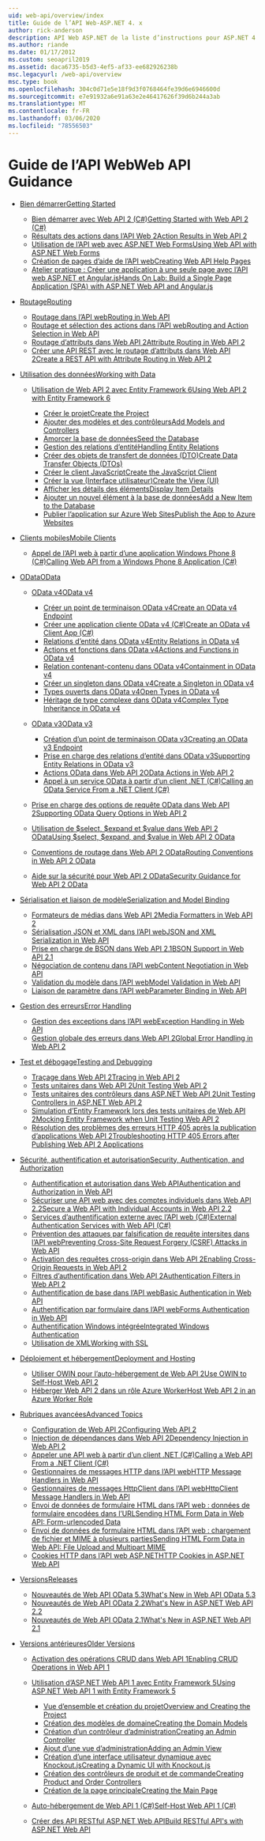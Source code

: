 ```yaml
---
uid: web-api/overview/index
title: Guide de l’API Web-ASP.NET 4. x
author: rick-anderson
description: API Web ASP.NET de la liste d’instructions pour ASP.NET 4. x
ms.author: riande
ms.date: 01/17/2012
ms.custom: seoapril2019
ms.assetid: daca6735-b5d3-4ef5-af33-ee682926238b
msc.legacyurl: /web-api/overview
msc.type: book
ms.openlocfilehash: 304c0d71e5e18f9d3f0768464fe39d6e6946600d
ms.sourcegitcommit: e7e91932a6e91a63e2e46417626f39d6b244a3ab
ms.translationtype: MT
ms.contentlocale: fr-FR
ms.lasthandoff: 03/06/2020
ms.locfileid: "78556503"
---
```

# <a name="web-api-guidance"></a><span data-ttu-id="c8077-103">Guide de l’API Web</span><span class="sxs-lookup"><span data-stu-id="c8077-103">Web API Guidance</span></span>

- [<span data-ttu-id="c8077-104">Bien démarrer</span><span class="sxs-lookup"><span data-stu-id="c8077-104">Getting Started</span></span>](getting-started-with-aspnet-web-api/index.md)

    - [<span data-ttu-id="c8077-105">Bien démarrer avec Web API 2 (C#)</span><span class="sxs-lookup"><span data-stu-id="c8077-105">Getting Started with Web API 2 (C#)</span></span>](getting-started-with-aspnet-web-api/tutorial-your-first-web-api.md)
    - [<span data-ttu-id="c8077-106">Résultats des actions dans l’API Web 2</span><span class="sxs-lookup"><span data-stu-id="c8077-106">Action Results in Web API 2</span></span>](getting-started-with-aspnet-web-api/action-results.md)
    - [<span data-ttu-id="c8077-107">Utilisation de l’API web avec ASP.NET Web Forms</span><span class="sxs-lookup"><span data-stu-id="c8077-107">Using Web API with ASP.NET Web Forms</span></span>](getting-started-with-aspnet-web-api/using-web-api-with-aspnet-web-forms.md)
    - [<span data-ttu-id="c8077-108">Création de pages d’aide de l’API web</span><span class="sxs-lookup"><span data-stu-id="c8077-108">Creating Web API Help Pages</span></span>](getting-started-with-aspnet-web-api/creating-api-help-pages.md)
    - [<span data-ttu-id="c8077-109">Atelier pratique : Créer une application à une seule page avec l’API web ASP.NET et Angular.js</span><span class="sxs-lookup"><span data-stu-id="c8077-109">Hands On Lab: Build a Single Page Application (SPA) with ASP.NET Web API and Angular.js</span></span>](getting-started-with-aspnet-web-api/build-a-single-page-application-spa-with-aspnet-web-api-and-angularjs.md)
- [<span data-ttu-id="c8077-110">Routage</span><span class="sxs-lookup"><span data-stu-id="c8077-110">Routing</span></span>](web-api-routing-and-actions/index.md)

    - [<span data-ttu-id="c8077-111">Routage dans l’API web</span><span class="sxs-lookup"><span data-stu-id="c8077-111">Routing in Web API</span></span>](web-api-routing-and-actions/routing-in-aspnet-web-api.md)
    - [<span data-ttu-id="c8077-112">Routage et sélection des actions dans l’API web</span><span class="sxs-lookup"><span data-stu-id="c8077-112">Routing and Action Selection in Web API</span></span>](web-api-routing-and-actions/routing-and-action-selection.md)
    - [<span data-ttu-id="c8077-113">Routage d’attributs dans Web API 2</span><span class="sxs-lookup"><span data-stu-id="c8077-113">Attribute Routing in Web API 2</span></span>](web-api-routing-and-actions/attribute-routing-in-web-api-2.md)
    - [<span data-ttu-id="c8077-114">Créer une API REST avec le routage d’attributs dans Web API 2</span><span class="sxs-lookup"><span data-stu-id="c8077-114">Create a REST API with Attribute Routing in Web API 2</span></span>](web-api-routing-and-actions/create-a-rest-api-with-attribute-routing.md)
- [<span data-ttu-id="c8077-115">Utilisation des données</span><span class="sxs-lookup"><span data-stu-id="c8077-115">Working with Data</span></span>](data/index.md)

    - [<span data-ttu-id="c8077-116">Utilisation de Web API 2 avec Entity Framework 6</span><span class="sxs-lookup"><span data-stu-id="c8077-116">Using Web API 2 with Entity Framework 6</span></span>](data/using-web-api-with-entity-framework/index.md)

        - [<span data-ttu-id="c8077-117">Créer le projet</span><span class="sxs-lookup"><span data-stu-id="c8077-117">Create the Project</span></span>](data/using-web-api-with-entity-framework/part-1.md)
        - [<span data-ttu-id="c8077-118">Ajouter des modèles et des contrôleurs</span><span class="sxs-lookup"><span data-stu-id="c8077-118">Add Models and Controllers</span></span>](data/using-web-api-with-entity-framework/part-2.md)
        - [<span data-ttu-id="c8077-119">Amorcer la base de données</span><span class="sxs-lookup"><span data-stu-id="c8077-119">Seed the Database</span></span>](data/using-web-api-with-entity-framework/part-3.md)
        - [<span data-ttu-id="c8077-120">Gestion des relations d’entité</span><span class="sxs-lookup"><span data-stu-id="c8077-120">Handling Entity Relations</span></span>](data/using-web-api-with-entity-framework/part-4.md)
        - [<span data-ttu-id="c8077-121">Créer des objets de transfert de données (DTO)</span><span class="sxs-lookup"><span data-stu-id="c8077-121">Create Data Transfer Objects (DTOs)</span></span>](data/using-web-api-with-entity-framework/part-5.md)
        - [<span data-ttu-id="c8077-122">Créer le client JavaScript</span><span class="sxs-lookup"><span data-stu-id="c8077-122">Create the JavaScript Client</span></span>](data/using-web-api-with-entity-framework/part-6.md)
        - [<span data-ttu-id="c8077-123">Créer la vue (Interface utilisateur)</span><span class="sxs-lookup"><span data-stu-id="c8077-123">Create the View (UI)</span></span>](data/using-web-api-with-entity-framework/part-7.md)
        - [<span data-ttu-id="c8077-124">Afficher les détails des éléments</span><span class="sxs-lookup"><span data-stu-id="c8077-124">Display Item Details</span></span>](data/using-web-api-with-entity-framework/part-8.md)
        - [<span data-ttu-id="c8077-125">Ajouter un nouvel élément à la base de données</span><span class="sxs-lookup"><span data-stu-id="c8077-125">Add a New Item to the Database</span></span>](data/using-web-api-with-entity-framework/part-9.md)
        - [<span data-ttu-id="c8077-126">Publier l’application sur Azure Web Sites</span><span class="sxs-lookup"><span data-stu-id="c8077-126">Publish the App to Azure Websites</span></span>](data/using-web-api-with-entity-framework/part-10.md)
- [<span data-ttu-id="c8077-127">Clients mobiles</span><span class="sxs-lookup"><span data-stu-id="c8077-127">Mobile Clients</span></span>](mobile-clients/index.md)

    - [<span data-ttu-id="c8077-128">Appel de l’API web à partir d’une application Windows Phone 8 (C#)</span><span class="sxs-lookup"><span data-stu-id="c8077-128">Calling Web API from a Windows Phone 8 Application (C#)</span></span>](mobile-clients/calling-web-api-from-a-windows-phone-8-application.md)
- [<span data-ttu-id="c8077-129">OData</span><span class="sxs-lookup"><span data-stu-id="c8077-129">OData</span></span>](odata-support-in-aspnet-web-api/index.md)

    - [<span data-ttu-id="c8077-130">OData v4</span><span class="sxs-lookup"><span data-stu-id="c8077-130">OData v4</span></span>](odata-support-in-aspnet-web-api/odata-v4/index.md)

        - [<span data-ttu-id="c8077-131">Créer un point de terminaison OData v4</span><span class="sxs-lookup"><span data-stu-id="c8077-131">Create an OData v4 Endpoint</span></span>](odata-support-in-aspnet-web-api/odata-v4/create-an-odata-v4-endpoint.md)
        - [<span data-ttu-id="c8077-132">Créer une application cliente OData v4 (C#)</span><span class="sxs-lookup"><span data-stu-id="c8077-132">Create an OData v4 Client App (C#)</span></span>](odata-support-in-aspnet-web-api/odata-v4/create-an-odata-v4-client-app.md)
        - [<span data-ttu-id="c8077-133">Relations d’entité dans OData v4</span><span class="sxs-lookup"><span data-stu-id="c8077-133">Entity Relations in OData v4</span></span>](odata-support-in-aspnet-web-api/odata-v4/entity-relations-in-odata-v4.md)
        - [<span data-ttu-id="c8077-134">Actions et fonctions dans OData v4</span><span class="sxs-lookup"><span data-stu-id="c8077-134">Actions and Functions in OData v4</span></span>](odata-support-in-aspnet-web-api/odata-v4/odata-actions-and-functions.md)
        - [<span data-ttu-id="c8077-135">Relation contenant-contenu dans OData v4</span><span class="sxs-lookup"><span data-stu-id="c8077-135">Containment in OData v4</span></span>](odata-support-in-aspnet-web-api/odata-v4/odata-containment-in-web-api-22.md)
        - [<span data-ttu-id="c8077-136">Créer un singleton dans OData v4</span><span class="sxs-lookup"><span data-stu-id="c8077-136">Create a Singleton in OData v4</span></span>](odata-support-in-aspnet-web-api/odata-v4/using-a-singleton-in-an-odata-endpoint-in-web-api-22.md)
        - [<span data-ttu-id="c8077-137">Types ouverts dans OData v4</span><span class="sxs-lookup"><span data-stu-id="c8077-137">Open Types in OData v4</span></span>](odata-support-in-aspnet-web-api/odata-v4/use-open-types-in-odata-v4.md)
        - [<span data-ttu-id="c8077-138">Héritage de type complexe dans OData v4</span><span class="sxs-lookup"><span data-stu-id="c8077-138">Complex Type Inheritance in OData v4</span></span>](odata-support-in-aspnet-web-api/odata-v4/complex-type-inheritance-in-odata-v4.md)
    - [<span data-ttu-id="c8077-139">OData v3</span><span class="sxs-lookup"><span data-stu-id="c8077-139">OData v3</span></span>](odata-support-in-aspnet-web-api/odata-v3/index.md)

        - [<span data-ttu-id="c8077-140">Création d’un point de terminaison OData v3</span><span class="sxs-lookup"><span data-stu-id="c8077-140">Creating an OData v3 Endpoint</span></span>](odata-support-in-aspnet-web-api/odata-v3/creating-an-odata-endpoint.md)
        - [<span data-ttu-id="c8077-141">Prise en charge des relations d’entité dans OData v3</span><span class="sxs-lookup"><span data-stu-id="c8077-141">Supporting Entity Relations in OData v3</span></span>](odata-support-in-aspnet-web-api/odata-v3/working-with-entity-relations.md)
        - [<span data-ttu-id="c8077-142">Actions OData dans Web API 2</span><span class="sxs-lookup"><span data-stu-id="c8077-142">OData Actions in Web API 2</span></span>](odata-support-in-aspnet-web-api/odata-v3/odata-actions.md)
        - [<span data-ttu-id="c8077-143">Appel à un service OData à partir d’un client .NET (C#)</span><span class="sxs-lookup"><span data-stu-id="c8077-143">Calling an OData Service From a .NET Client (C#)</span></span>](odata-support-in-aspnet-web-api/odata-v3/calling-an-odata-service-from-a-net-client.md)
    - [<span data-ttu-id="c8077-144">Prise en charge des options de requête OData dans Web API 2</span><span class="sxs-lookup"><span data-stu-id="c8077-144">Supporting OData Query Options in Web API 2</span></span>](odata-support-in-aspnet-web-api/supporting-odata-query-options.md)
    - [<span data-ttu-id="c8077-145">Utilisation de $select, $expand et $value dans Web API 2 OData</span><span class="sxs-lookup"><span data-stu-id="c8077-145">Using $select, $expand, and $value in Web API 2 OData</span></span>](odata-support-in-aspnet-web-api/using-select-expand-and-value.md)
    - [<span data-ttu-id="c8077-146">Conventions de routage dans Web API 2 OData</span><span class="sxs-lookup"><span data-stu-id="c8077-146">Routing Conventions in Web API 2 OData</span></span>](odata-support-in-aspnet-web-api/odata-routing-conventions.md)
    - [<span data-ttu-id="c8077-147">Aide sur la sécurité pour Web API 2 OData</span><span class="sxs-lookup"><span data-stu-id="c8077-147">Security Guidance for Web API 2 OData</span></span>](odata-support-in-aspnet-web-api/odata-security-guidance.md)
- [<span data-ttu-id="c8077-148">Sérialisation et liaison de modèle</span><span class="sxs-lookup"><span data-stu-id="c8077-148">Serialization and Model Binding</span></span>](formats-and-model-binding/index.md)

    - [<span data-ttu-id="c8077-149">Formateurs de médias dans Web API 2</span><span class="sxs-lookup"><span data-stu-id="c8077-149">Media Formatters in Web API 2</span></span>](formats-and-model-binding/media-formatters.md)
    - [<span data-ttu-id="c8077-150">Sérialisation JSON et XML dans l’API web</span><span class="sxs-lookup"><span data-stu-id="c8077-150">JSON and XML Serialization in Web API</span></span>](formats-and-model-binding/json-and-xml-serialization.md)
    - [<span data-ttu-id="c8077-151">Prise en charge de BSON dans Web API 2.1</span><span class="sxs-lookup"><span data-stu-id="c8077-151">BSON Support in Web API 2.1</span></span>](formats-and-model-binding/bson-support-in-web-api-21.md)
    - [<span data-ttu-id="c8077-152">Négociation de contenu dans l’API web</span><span class="sxs-lookup"><span data-stu-id="c8077-152">Content Negotiation in Web API</span></span>](formats-and-model-binding/content-negotiation.md)
    - [<span data-ttu-id="c8077-153">Validation du modèle dans l’API web</span><span class="sxs-lookup"><span data-stu-id="c8077-153">Model Validation in Web API</span></span>](formats-and-model-binding/model-validation-in-aspnet-web-api.md)
    - [<span data-ttu-id="c8077-154">Liaison de paramètre dans l’API web</span><span class="sxs-lookup"><span data-stu-id="c8077-154">Parameter Binding in Web API</span></span>](formats-and-model-binding/parameter-binding-in-aspnet-web-api.md)
- [<span data-ttu-id="c8077-155">Gestion des erreurs</span><span class="sxs-lookup"><span data-stu-id="c8077-155">Error Handling</span></span>](error-handling/index.md)

    - [<span data-ttu-id="c8077-156">Gestion des exceptions dans l’API web</span><span class="sxs-lookup"><span data-stu-id="c8077-156">Exception Handling in Web API</span></span>](error-handling/exception-handling.md)
    - [<span data-ttu-id="c8077-157">Gestion globale des erreurs dans Web API 2</span><span class="sxs-lookup"><span data-stu-id="c8077-157">Global Error Handling in Web API 2</span></span>](error-handling/web-api-global-error-handling.md)
- [<span data-ttu-id="c8077-158">Test et débogage</span><span class="sxs-lookup"><span data-stu-id="c8077-158">Testing and Debugging</span></span>](testing-and-debugging/index.md)

    - [<span data-ttu-id="c8077-159">Traçage dans Web API 2</span><span class="sxs-lookup"><span data-stu-id="c8077-159">Tracing in Web API 2</span></span>](testing-and-debugging/tracing-in-aspnet-web-api.md)
    - [<span data-ttu-id="c8077-160">Tests unitaires dans Web API 2</span><span class="sxs-lookup"><span data-stu-id="c8077-160">Unit Testing Web API 2</span></span>](testing-and-debugging/unit-testing-with-aspnet-web-api.md)
    - [<span data-ttu-id="c8077-161">Tests unitaires des contrôleurs dans ASP.NET Web API 2</span><span class="sxs-lookup"><span data-stu-id="c8077-161">Unit Testing Controllers in ASP.NET Web API 2</span></span>](testing-and-debugging/unit-testing-controllers-in-web-api.md)
    - [<span data-ttu-id="c8077-162">Simulation d’Entity Framework lors des tests unitaires de Web API 2</span><span class="sxs-lookup"><span data-stu-id="c8077-162">Mocking Entity Framework when Unit Testing Web API 2</span></span>](testing-and-debugging/mocking-entity-framework-when-unit-testing-aspnet-web-api-2.md)
    - [<span data-ttu-id="c8077-163">Résolution des problèmes des erreurs HTTP 405 après la publication d’applications Web API 2</span><span class="sxs-lookup"><span data-stu-id="c8077-163">Troubleshooting HTTP 405 Errors after Publishing Web API 2 Applications</span></span>](testing-and-debugging/troubleshooting-http-405-errors-after-publishing-web-api-applications.md)
- [<span data-ttu-id="c8077-164">Sécurité, authentification et autorisation</span><span class="sxs-lookup"><span data-stu-id="c8077-164">Security, Authentication, and Authorization</span></span>](security/index.md)

    - [<span data-ttu-id="c8077-165">Authentification et autorisation dans Web API</span><span class="sxs-lookup"><span data-stu-id="c8077-165">Authentication and Authorization in Web API</span></span>](security/authentication-and-authorization-in-aspnet-web-api.md)
    - [<span data-ttu-id="c8077-166">Sécuriser une API web avec des comptes individuels dans Web API 2.2</span><span class="sxs-lookup"><span data-stu-id="c8077-166">Secure a Web API with Individual Accounts in Web API 2.2</span></span>](security/individual-accounts-in-web-api.md)
    - [<span data-ttu-id="c8077-167">Services d’authentification externe avec l’API web (C#)</span><span class="sxs-lookup"><span data-stu-id="c8077-167">External Authentication Services with Web API (C#)</span></span>](security/external-authentication-services.md)
    - [<span data-ttu-id="c8077-168">Prévention des attaques par falsification de requête intersites dans l’API web</span><span class="sxs-lookup"><span data-stu-id="c8077-168">Preventing Cross-Site Request Forgery (CSRF) Attacks in Web API</span></span>](security/preventing-cross-site-request-forgery-csrf-attacks.md)
    - [<span data-ttu-id="c8077-169">Activation des requêtes cross-origin dans Web API 2</span><span class="sxs-lookup"><span data-stu-id="c8077-169">Enabling Cross-Origin Requests in Web API 2</span></span>](security/enabling-cross-origin-requests-in-web-api.md)
    - [<span data-ttu-id="c8077-170">Filtres d’authentification dans Web API 2</span><span class="sxs-lookup"><span data-stu-id="c8077-170">Authentication Filters in Web API 2</span></span>](security/authentication-filters.md)
    - [<span data-ttu-id="c8077-171">Authentification de base dans l’API web</span><span class="sxs-lookup"><span data-stu-id="c8077-171">Basic Authentication in Web API</span></span>](security/basic-authentication.md)
    - [<span data-ttu-id="c8077-172">Authentification par formulaire dans l’API web</span><span class="sxs-lookup"><span data-stu-id="c8077-172">Forms Authentication in Web API</span></span>](security/forms-authentication.md)
    - [<span data-ttu-id="c8077-173">Authentification Windows intégrée</span><span class="sxs-lookup"><span data-stu-id="c8077-173">Integrated Windows Authentication</span></span>](security/integrated-windows-authentication.md)
    - [<span data-ttu-id="c8077-174">Utilisation de XML</span><span class="sxs-lookup"><span data-stu-id="c8077-174">Working with SSL</span></span>](security/working-with-ssl-in-web-api.md)
- [<span data-ttu-id="c8077-175">Déploiement et hébergement</span><span class="sxs-lookup"><span data-stu-id="c8077-175">Deployment and Hosting</span></span>](hosting-aspnet-web-api/index.md)

    - [<span data-ttu-id="c8077-176">Utiliser OWIN pour l’auto-hébergement de Web API 2</span><span class="sxs-lookup"><span data-stu-id="c8077-176">Use OWIN to Self-Host Web API 2</span></span>](hosting-aspnet-web-api/use-owin-to-self-host-web-api.md)
    - [<span data-ttu-id="c8077-177">Héberger Web API 2 dans un rôle Azure Worker</span><span class="sxs-lookup"><span data-stu-id="c8077-177">Host Web API 2 in an Azure Worker Role</span></span>](hosting-aspnet-web-api/host-aspnet-web-api-in-an-azure-worker-role.md)
- [<span data-ttu-id="c8077-178">Rubriques avancées</span><span class="sxs-lookup"><span data-stu-id="c8077-178">Advanced Topics</span></span>](advanced/index.md)

    - [<span data-ttu-id="c8077-179">Configuration de Web API 2</span><span class="sxs-lookup"><span data-stu-id="c8077-179">Configuring Web API 2</span></span>](advanced/configuring-aspnet-web-api.md)
    - [<span data-ttu-id="c8077-180">Injection de dépendances dans Web API 2</span><span class="sxs-lookup"><span data-stu-id="c8077-180">Dependency Injection in Web API 2</span></span>](advanced/dependency-injection.md)
    - [<span data-ttu-id="c8077-181">Appeler une API web à partir d’un client .NET (C#)</span><span class="sxs-lookup"><span data-stu-id="c8077-181">Calling a Web API From a .NET Client (C#)</span></span>](advanced/calling-a-web-api-from-a-net-client.md)
    - [<span data-ttu-id="c8077-182">Gestionnaires de messages HTTP dans l’API web</span><span class="sxs-lookup"><span data-stu-id="c8077-182">HTTP Message Handlers in Web API</span></span>](advanced/http-message-handlers.md)
    - [<span data-ttu-id="c8077-183">Gestionnaires de messages HttpClient dans l’API web</span><span class="sxs-lookup"><span data-stu-id="c8077-183">HttpClient Message Handlers in Web API</span></span>](advanced/httpclient-message-handlers.md)
    - [<span data-ttu-id="c8077-184">Envoi de données de formulaire HTML dans l’API web : données de formulaire encodées dans l’URL</span><span class="sxs-lookup"><span data-stu-id="c8077-184">Sending HTML Form Data in Web API: Form-urlencoded Data</span></span>](advanced/sending-html-form-data-part-1.md)
    - [<span data-ttu-id="c8077-185">Envoi de données de formulaire HTML dans l’API web : chargement de fichier et MIME à plusieurs parties</span><span class="sxs-lookup"><span data-stu-id="c8077-185">Sending HTML Form Data in Web API: File Upload and Multipart MIME</span></span>](advanced/sending-html-form-data-part-2.md)
    - [<span data-ttu-id="c8077-186">Cookies HTTP dans l’API web ASP.NET</span><span class="sxs-lookup"><span data-stu-id="c8077-186">HTTP Cookies in ASP.NET Web API</span></span>](advanced/http-cookies.md)
- [<span data-ttu-id="c8077-187">Versions</span><span class="sxs-lookup"><span data-stu-id="c8077-187">Releases</span></span>](releases/index.md)

    - [<span data-ttu-id="c8077-188">Nouveautés de Web API OData 5.3</span><span class="sxs-lookup"><span data-stu-id="c8077-188">What's New in Web API OData 5.3</span></span>](releases/whats-new-in-aspnet-web-api-odata-53.md)
    - [<span data-ttu-id="c8077-189">Nouveautés de Web API OData 2.2</span><span class="sxs-lookup"><span data-stu-id="c8077-189">What's New in ASP.NET Web API 2.2</span></span>](releases/whats-new-in-aspnet-web-api-22.md)
    - [<span data-ttu-id="c8077-190">Nouveautés de Web API OData 2.1</span><span class="sxs-lookup"><span data-stu-id="c8077-190">What's New in ASP.NET Web API 2.1</span></span>](releases/whats-new-in-aspnet-web-api-21.md)
- [<span data-ttu-id="c8077-191">Versions antérieures</span><span class="sxs-lookup"><span data-stu-id="c8077-191">Older Versions</span></span>](older-versions/index.md)

    - [<span data-ttu-id="c8077-192">Activation des opérations CRUD dans Web API 1</span><span class="sxs-lookup"><span data-stu-id="c8077-192">Enabling CRUD Operations in Web API 1</span></span>](older-versions/creating-a-web-api-that-supports-crud-operations.md)
    - [<span data-ttu-id="c8077-193">Utilisation d’ASP.NET Web API 1 avec Entity Framework 5</span><span class="sxs-lookup"><span data-stu-id="c8077-193">Using ASP.NET Web API 1 with Entity Framework 5</span></span>](older-versions/using-web-api-1-with-entity-framework-5/index.md)

        - [<span data-ttu-id="c8077-194">Vue d’ensemble et création du projet</span><span class="sxs-lookup"><span data-stu-id="c8077-194">Overview and Creating the Project</span></span>](older-versions/using-web-api-1-with-entity-framework-5/using-web-api-with-entity-framework-part-1.md)
        - [<span data-ttu-id="c8077-195">Création des modèles de domaine</span><span class="sxs-lookup"><span data-stu-id="c8077-195">Creating the Domain Models</span></span>](older-versions/using-web-api-1-with-entity-framework-5/using-web-api-with-entity-framework-part-2.md)
        - [<span data-ttu-id="c8077-196">Création d’un contrôleur d’administration</span><span class="sxs-lookup"><span data-stu-id="c8077-196">Creating an Admin Controller</span></span>](older-versions/using-web-api-1-with-entity-framework-5/using-web-api-with-entity-framework-part-3.md)
        - [<span data-ttu-id="c8077-197">Ajout d’une vue d’administration</span><span class="sxs-lookup"><span data-stu-id="c8077-197">Adding an Admin View</span></span>](older-versions/using-web-api-1-with-entity-framework-5/using-web-api-with-entity-framework-part-4.md)
        - [<span data-ttu-id="c8077-198">Création d’une interface utilisateur dynamique avec Knockout.js</span><span class="sxs-lookup"><span data-stu-id="c8077-198">Creating a Dynamic UI with Knockout.js</span></span>](older-versions/using-web-api-1-with-entity-framework-5/using-web-api-with-entity-framework-part-5.md)
        - [<span data-ttu-id="c8077-199">Création des contrôleurs de produit et de commande</span><span class="sxs-lookup"><span data-stu-id="c8077-199">Creating Product and Order Controllers</span></span>](older-versions/using-web-api-1-with-entity-framework-5/using-web-api-with-entity-framework-part-6.md)
        - [<span data-ttu-id="c8077-200">Création de la page principale</span><span class="sxs-lookup"><span data-stu-id="c8077-200">Creating the Main Page</span></span>](older-versions/using-web-api-1-with-entity-framework-5/using-web-api-with-entity-framework-part-7.md)
    - [<span data-ttu-id="c8077-201">Auto-hébergement de Web API 1 (C#)</span><span class="sxs-lookup"><span data-stu-id="c8077-201">Self-Host Web API 1 (C#)</span></span>](older-versions/self-host-a-web-api.md)
    - [<span data-ttu-id="c8077-202">Créer des API RESTful ASP.NET Web API</span><span class="sxs-lookup"><span data-stu-id="c8077-202">Build RESTful API's with ASP.NET Web API</span></span>](older-versions/build-restful-apis-with-aspnet-web-api.md)
